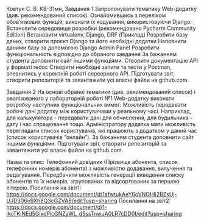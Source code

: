 Ковтун С. В. КВ-31мн,
Завдання 1
Запропонувати тематику Web-додатку (див. рекомендований список).
Ознайомившись з переліком обов’язкових функцій, виконати їх кодування, використовуючи Django:
Встановити середовище розробки (рекомендовано Pycharm Community Edition)
Встановити virtualenv, Django, DRF (Приклад)
Розробити базу даних, створити проєкт Django та його необхідні додатки
Наповнити даними базу за допомогою Django Admin Panel
Розробити функціональність відповідно до обраного завдання 
За бажанням студента доповнити сайт іншими функціями.
Створити документацію API у форматі redoc
Створити необхідні запити та тести у Postman, впевнитись у коректній роботі серверного API.
Підготувати звіт, створити репозиторій та завантажити усі власні файли на github.com.

Завдання 2
На основі обраної тематики (див. рекомендований список) і реалізованого у лабораторній роботі №1 Web-додатку виконати розробку наступних функціональних вимог:
Можливість передавати робочі дані додатку між користувачами у реальному часі. Наприклад, для калькулятора - передавати дані для обчислення, для будильника - дату і час спрацювання тощо.
Адміністратору додатка мати можливість переглядати список користувачів, які працюють з додатком у даний час (список користувачів “онлайн”).
За бажанням студента доповнити сайт іншими функціями.
Підготувати звіт, створити репозиторій та завантажити усі власні файли на github.com.

Назва та опис:
Телефонний довідник (Прізвище абонента, список телефонних номерів абонента) з можливістю додавання, вилучення та редагування. Передбачити можливість генерації виведення списку абонентів та їх номерів, згрупованих та відсортованих за першою літерою.
Посилання на звіт1: https://docs.google.com/document/d/1afwtukAeY6oVNOHli2BZsUj-UJD306o9Xh8Q3cGZVA8/edit?usp=sharing
Посилання на звіт2: https://docs.google.com/document/d/1-ikoTKjNEd5GixdPicGNZaWL_d5ssTnwuA0LR7cDD0I/edit?usp=sharing
